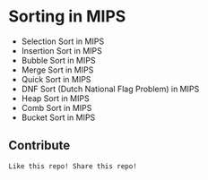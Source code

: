 # Sorting in MIPS

- Selection Sort in MIPS
- Insertion Sort in MIPS
- Bubble Sort in MIPS
- Merge Sort in MIPS
- Quick Sort in MIPS
- DNF Sort (Dutch National Flag Problem) in MIPS
- Heap Sort in MIPS
- Comb Sort in MIPS
- Bucket Sort in MIPS


## Contribute
`Like this repo! Share this repo!`
